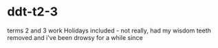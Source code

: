 # ddt-t2-3
terms 2 and 3 work
Holidays included  - not really, had my wisdom teeth removed and i've been drowsy for a while since
